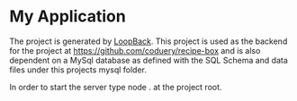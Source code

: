 # My Application

The project is generated by [LoopBack](http://loopback.io).  This project is used as the backend for the project at https://github.com/coduery/recipe-box
and is also dependent on a MySql database as defined with the SQL Schema and data files under this projects mysql folder.

In order to start the server type node . at the project root.
